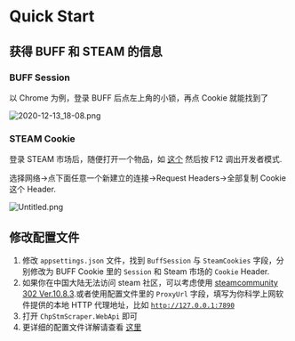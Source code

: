 # Quick Start
## 获得 BUFF 和 STEAM 的信息

### BUFF Session

以 Chrome 为例，登录 BUFF 后点左上角的小锁，再点 Cookie 就能找到了

![2020-12-13_18-08.png](https://cdnimg.kurisu.moe/images/2020/12/13/2020-12-13_18-08.png)


### STEAM Cookie

登录 STEAM 市场后，随便打开一个物品，如 [这个](https://steamcommunity.com/market/listings/730/AUG%20%7C%20Tom%20Cat%20%28Field-Tested%29) 然后按 F12 调出开发者模式.

选择网络→点下面任意一个新建立的连接→Request Headers→全部复制 Cookie 这个 Header.

![Untitled.png](https://cdnimg.kurisu.moe/images/2020/12/13/Untitled.png)

## 修改配置文件

1. 修改 `appsettings.json` 文件，找到 `BuffSession` 与 `SteamCookies` 字段，分别修改为 BUFF Cookie 里的 `Session` 和 Steam 市场的 `Cookie` Header.
2. 如果你在中国大陆无法访问 steam 社区，可以考虑使用 [steamcommunity 302 Ver.10.8.3](https://keylol.com/t339527-1-1).或者使用配置文件里的 `ProxyUrl` 字段，填写为你科学上网软件提供的本地 HTTP 代理地址，比如 [`http://127.0.0.1:7890`](http://127.0.0.1:7890/) 
3. 打开 `ChpStmScraper.WebApi` 即可
4. 更详细的配置文件详解请查看 [这里](https://github.com/YukiCoco/CheapSteam/blob/master/Config.md)
